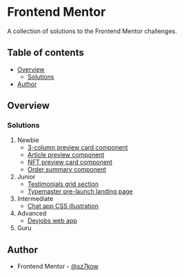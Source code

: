 # Frontend Mentor

A collection of solutions to the Frontend Mentor challenges.

## Table of contents

- [Overview](#overview)
  - [Solutions](#solutions)
- [Author](#author)

## Overview

### Solutions

1. Newbie
   - [3-column preview card component](https://github.com/sz7kow/frontend-mentor/tree/master/projects/3-column-preview-card-component)
   - [Article preview component](https://github.com/sz7kow/frontend-mentor/tree/master/projects/article-preview-component)
   - [NFT preview card component](https://github.com/sz7kow/frontend-mentor/tree/master/projects/nft-preview-card-component)
   - [Order summary component](https://github.com/sz7kow/frontend-mentor/tree/master/projects/order-summary-component)
2. Junior
   - [Testimonials grid section](https://github.com/sz7kow/frontend-mentor/tree/master/projects/testimonials-grid-section)
   - [Typemaster pre-launch landing page](https://github.com/sz7kow/frontend-mentor/tree/master/projects/typemaster-pre-launch-landing-page)
3. Intermediate
   - [Chat app CSS illustration](https://github.com/sz7kow/frontend-mentor/tree/master/projects/chat-app-css-illustration)
4. Advanced
   - [Devjobs web app](https://github.com/sz7kow/frontend-mentor/tree/master/projects/devjobs-web-app)
5. Guru

## Author

- Frontend Mentor - [@sz7kow](https://www.frontendmentor.io/profile/sz7kow)

